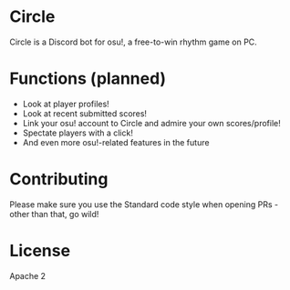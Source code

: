 
# Circle

Circle is a Discord bot for osu!, a free-to-win rhythm game on PC.

# Functions (planned)
- Look at player profiles!
- Look at recent submitted scores!
- Link your osu! account to Circle and admire your own scores/profile!
- Spectate players with a click!
- And even more osu!-related features in the future

# Contributing
Please make sure you use the Standard code style when opening PRs - other than that, go wild!

# License
Apache 2